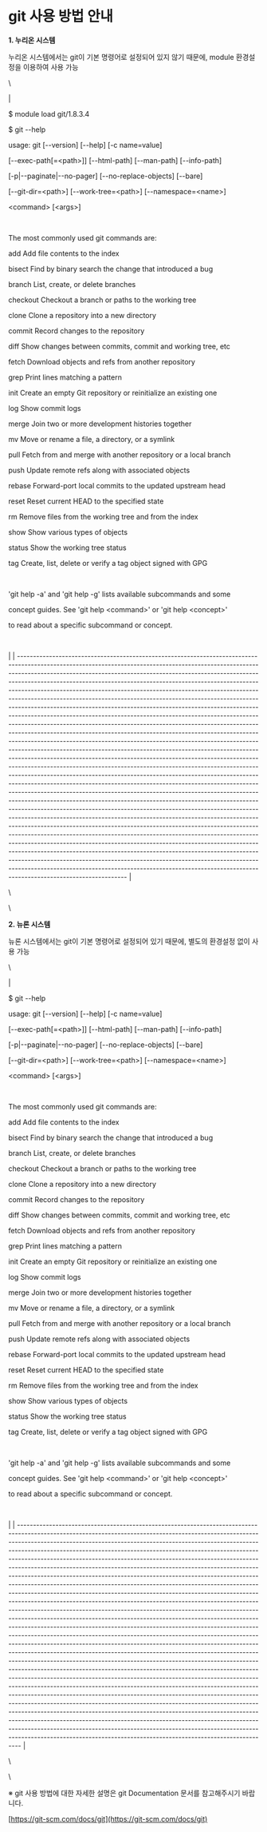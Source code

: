 # git 사용 방법 안내

**1. 누리온 시스템**

누리온 시스템에서는 git이 기본 명령어로 설정되어 있지 않기 때문에, module 환경설정을 이용하여 사용 가능

\


| <p> $ module load git/1.8.3.4</p><p> $ git --help</p><p> usage: git [--version] [--help] [-c name=value]</p><p>           [--exec-path[=&#x3C;path>]] [--html-path] [--man-path] [--info-path]</p><p>           [-p|--paginate|--no-pager] [--no-replace-objects] [--bare]</p><p>           [--git-dir=&#x3C;path>] [--work-tree=&#x3C;path>] [--namespace=&#x3C;name>]</p><p>           &#x3C;command> [&#x3C;args>]</p><p><br></p><p> The most commonly used git commands are:</p><p>   add        Add file contents to the index</p><p>   bisect     Find by binary search the change that introduced a bug</p><p>   branch     List, create, or delete branches</p><p>   checkout   Checkout a branch or paths to the working tree</p><p>   clone      Clone a repository into a new directory</p><p>   commit     Record changes to the repository</p><p>   diff       Show changes between commits, commit and working tree, etc</p><p>   fetch      Download objects and refs from another repository</p><p>   grep       Print lines matching a pattern</p><p>   init       Create an empty Git repository or reinitialize an existing one</p><p>   log        Show commit logs</p><p>   merge      Join two or more development histories together</p><p>   mv         Move or rename a file, a directory, or a symlink</p><p>   pull       Fetch from and merge with another repository or a local branch</p><p>   push       Update remote refs along with associated objects</p><p>   rebase     Forward-port local commits to the updated upstream head</p><p>   reset      Reset current HEAD to the specified state</p><p>   rm         Remove files from the working tree and from the index</p><p>   show       Show various types of objects</p><p>   status     Show the working tree status</p><p>   tag        Create, list, delete or verify a tag object signed with GPG</p><p><br></p><p> 'git help -a' and 'git help -g' lists available subcommands and some</p><p> concept guides. See 'git help &#x3C;command>' or 'git help &#x3C;concept>'</p><p> to read about a specific subcommand or concept.</p><p><br></p> |
| ---------------------------------------------------------------------------------------------------------------------------------------------------------------------------------------------------------------------------------------------------------------------------------------------------------------------------------------------------------------------------------------------------------------------------------------------------------------------------------------------------------------------------------------------------------------------------------------------------------------------------------------------------------------------------------------------------------------------------------------------------------------------------------------------------------------------------------------------------------------------------------------------------------------------------------------------------------------------------------------------------------------------------------------------------------------------------------------------------------------------------------------------------------------------------------------------------------------------------------------------------------------------------------------------------------------------------------------------------------------------------------------------------------------------------------------------------------------------------------------------------------------------------------------------------------------------------------------------------------------------------------------------------------------------------------------------------------------------------------------------------------------------------------------------------------------------------------------------------------------------------------------------------------------------------------------------------------------------------------------------------------------------------------------------------------------------------------------------------------------------------------------------- |

\


\


**2. 뉴론 시스템**

뉴론 시스템에서는 git이 기본 명령어로 설정되어 있기 때문에, 별도의 환경설정 없이 사용 가능

\


| <p> $ git --help</p><p> usage: git [--version] [--help] [-c name=value]</p><p>           [--exec-path[=&#x3C;path>]] [--html-path] [--man-path] [--info-path]</p><p>           [-p|--paginate|--no-pager] [--no-replace-objects] [--bare]</p><p>           [--git-dir=&#x3C;path>] [--work-tree=&#x3C;path>] [--namespace=&#x3C;name>]</p><p>           &#x3C;command> [&#x3C;args>]</p><p><br></p><p> The most commonly used git commands are:</p><p>   add        Add file contents to the index</p><p>   bisect     Find by binary search the change that introduced a bug</p><p>   branch     List, create, or delete branches</p><p>   checkout   Checkout a branch or paths to the working tree</p><p>   clone      Clone a repository into a new directory</p><p>   commit     Record changes to the repository</p><p>   diff       Show changes between commits, commit and working tree, etc</p><p>   fetch      Download objects and refs from another repository</p><p>   grep       Print lines matching a pattern</p><p>   init       Create an empty Git repository or reinitialize an existing one</p><p>   log        Show commit logs</p><p>   merge      Join two or more development histories together</p><p>   mv         Move or rename a file, a directory, or a symlink</p><p>   pull       Fetch from and merge with another repository or a local branch</p><p>   push       Update remote refs along with associated objects</p><p>   rebase     Forward-port local commits to the updated upstream head</p><p>   reset      Reset current HEAD to the specified state</p><p>   rm         Remove files from the working tree and from the index</p><p>   show       Show various types of objects</p><p>   status     Show the working tree status</p><p>   tag        Create, list, delete or verify a tag object signed with GPG</p><p><br></p><p> 'git help -a' and 'git help -g' lists available subcommands and some</p><p> concept guides. See 'git help &#x3C;command>' or 'git help &#x3C;concept>'</p><p> to read about a specific subcommand or concept.</p><p><br></p> |
| ------------------------------------------------------------------------------------------------------------------------------------------------------------------------------------------------------------------------------------------------------------------------------------------------------------------------------------------------------------------------------------------------------------------------------------------------------------------------------------------------------------------------------------------------------------------------------------------------------------------------------------------------------------------------------------------------------------------------------------------------------------------------------------------------------------------------------------------------------------------------------------------------------------------------------------------------------------------------------------------------------------------------------------------------------------------------------------------------------------------------------------------------------------------------------------------------------------------------------------------------------------------------------------------------------------------------------------------------------------------------------------------------------------------------------------------------------------------------------------------------------------------------------------------------------------------------------------------------------------------------------------------------------------------------------------------------------------------------------------------------------------------------------------------------------------------------------------------------------------------------------------------------------------------------------------------------------------------------------------------------------------------------------------------------------------------------------------------------------------- |

\


\


※ git 사용 방법에 대한 자세한 설명은 git Documentation 문서를 참고해주시기 바랍니다.

[https://git-scm.com/docs/git](https://git-scm.com/docs/git)
